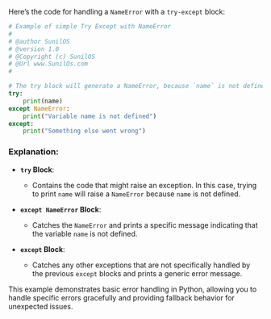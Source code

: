 Here’s the code for handling a `NameError` with a `try-except` block:

```python
# Example of simple Try Except with NameError
# 
# @author SunilOS  
# @version 1.0
# @Copyright (c) SunilOS  
# @Url www.SunilOs.com
#  

# The try block will generate a NameError, because `name` is not defined:
try:
    print(name)
except NameError:
    print("Variable name is not defined")
except:
    print("Something else went wrong")
```

### Explanation:
- **`try` Block**:
  - Contains the code that might raise an exception. In this case, trying to print `name` will raise a `NameError` because `name` is not defined.

- **`except NameError` Block**:
  - Catches the `NameError` and prints a specific message indicating that the variable `name` is not defined.

- **`except` Block**:
  - Catches any other exceptions that are not specifically handled by the previous `except` blocks and prints a generic error message.

This example demonstrates basic error handling in Python, allowing you to handle specific errors gracefully and providing fallback behavior for unexpected issues.
